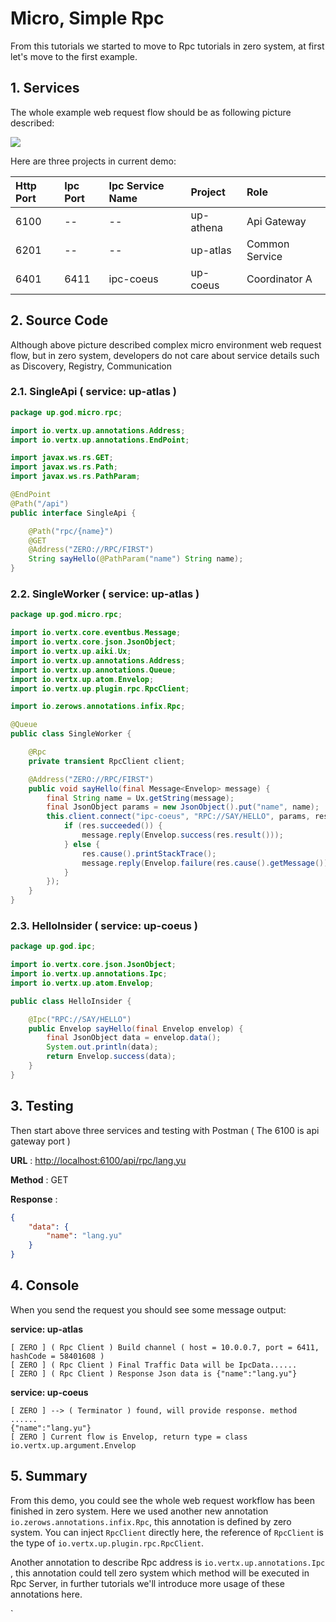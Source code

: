 # Micro, Simple Rpc

From this tutorials we started to move to Rpc tutorials in zero system, at first let's move to the first example.

## 1. Services

The whole example web request flow should be as following picture described:

![](/doc/image/d10085-1.png)

Here are three projects in current demo:

| Http Port | Ipc Port | Ipc Service Name | Project   | Role           |
|:----------|:---------|:-----------------|:----------|:---------------|
| 6100      | --       | --               | up-athena | Api Gateway    |
| 6201      | --       | --               | up-atlas  | Common Service |
| 6401      | 6411     | ipc-coeus        | up-coeus  | Coordinator A  |

## 2. Source Code

Although above picture described complex micro environment web request flow, but in zero system, developers do not care
about service details such as Discovery, Registry, Communication

### 2.1. SingleApi \( service: up-atlas \)

```java
package up.god.micro.rpc;

import io.vertx.up.annotations.Address;
import io.vertx.up.annotations.EndPoint;

import javax.ws.rs.GET;
import javax.ws.rs.Path;
import javax.ws.rs.PathParam;

@EndPoint
@Path("/api")
public interface SingleApi {

    @Path("rpc/{name}")
    @GET
    @Address("ZERO://RPC/FIRST")
    String sayHello(@PathParam("name") String name);
}
```

### 2.2. SingleWorker \( service: up-atlas \)

```java
package up.god.micro.rpc;

import io.vertx.core.eventbus.Message;
import io.vertx.core.json.JsonObject;
import io.vertx.up.aiki.Ux;
import io.vertx.up.annotations.Address;
import io.vertx.up.annotations.Queue;
import io.vertx.up.atom.Envelop;
import io.vertx.up.plugin.rpc.RpcClient;

import io.zerows.annotations.infix.Rpc;

@Queue
public class SingleWorker {

    @Rpc
    private transient RpcClient client;

    @Address("ZERO://RPC/FIRST")
    public void sayHello(final Message<Envelop> message) {
        final String name = Ux.getString(message);
        final JsonObject params = new JsonObject().put("name", name);
        this.client.connect("ipc-coeus", "RPC://SAY/HELLO", params, res -> {
            if (res.succeeded()) {
                message.reply(Envelop.success(res.result()));
            } else {
                res.cause().printStackTrace();
                message.reply(Envelop.failure(res.cause().getMessage()));
            }
        });
    }
}
```

### 2.3. HelloInsider \( service: up-coeus \)

```java
package up.god.ipc;

import io.vertx.core.json.JsonObject;
import io.vertx.up.annotations.Ipc;
import io.vertx.up.atom.Envelop;

public class HelloInsider {

    @Ipc("RPC://SAY/HELLO")
    public Envelop sayHello(final Envelop envelop) {
        final JsonObject data = envelop.data();
        System.out.println(data);
        return Envelop.success(data);
    }
}
```

## 3. Testing

Then start above three services and testing with Postman \( The 6100 is api gateway port \)

**URL** : [http://localhost:6100/api/rpc/lang.yu](http://localhost:6100/api/rpc/lang.yu)

**Method** : GET

**Response** :

```json
{
    "data": {
        "name": "lang.yu"
    }
}
```

## 4. Console

When you send the request you should see some message output:

**service: up-atlas**

```shell
[ ZERO ] ( Rpc Client ) Build channel ( host = 10.0.0.7, port = 6411, hashCode = 58401608 )
[ ZERO ] ( Rpc Client ) Final Traffic Data will be IpcData......
[ ZERO ] ( Rpc Client ) Response Json data is {"name":"lang.yu"}
```

**service: up-coeus**

```shell
[ ZERO ] --> ( Terminator ) found, will provide response. method ......
{"name":"lang.yu"}
[ ZERO ] Current flow is Envelop, return type = class io.vertx.up.argument.Envelop
```

## 5. Summary

From this demo, you could see the whole web request workflow has been finished in zero system. Here we used another new
annotation `io.zerows.annotations.infix.Rpc`, this annotation is defined by zero system. You can inject `RpcClient` directly
here, the reference of `RpcClient` is the type of `io.vertx.up.plugin.rpc.RpcClient`.

Another annotation to describe Rpc address is `io.vertx.up.annotations.Ipc` , this annotation could tell zero system
which method will be executed in Rpc Server, in further tutorials we'll introduce more usage of these annotations here. 

 

 \`

